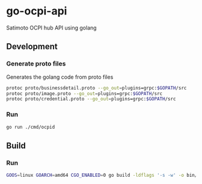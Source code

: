 # go-ocpi-api
Satimoto OCPI hub API using golang

## Development

### Generate proto files
Generates the golang code from proto files
```bash
protoc proto/businessdetail.proto --go_out=plugins=grpc:$GOPATH/src
protoc proto/image.proto --go_out=plugins=grpc:$GOPATH/src
protoc proto/credential.proto --go_out=plugins=grpc:$GOPATH/src
```

### Run
```bash
go run ./cmd/ocpid
```

## Build

### Run
```bash
GOOS=linux GOARCH=amd64 CGO_ENABLED=0 go build -ldflags '-s -w' -o bin/main cmd/ocpid/main.go
```
